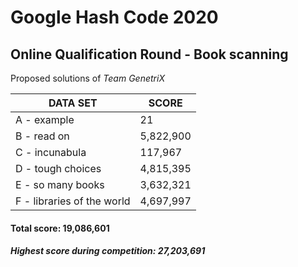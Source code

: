 # Google Hash Code 2020  
## Online Qualification Round - Book scanning  
Proposed solutions of *Team GenetriX*  
  
| **DATA SET** | **SCORE** |
| ------------- | ------------- |
| A - example | 21 |
| B - read on | 5,822,900 |
| C - incunabula | 117,967 |
| D - tough choices | 4,815,395 |
| E - so many books | 3,632,321 |
| F - libraries of the world | 4,697,997 |
  
#### Total score: 19,086,601  
##### Highest score during competition: 27,203,691
